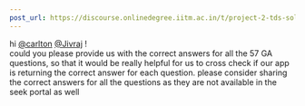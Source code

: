 ```yaml
---
post_url: https://discourse.onlinedegree.iitm.ac.in/t/project-2-tds-solver-discussion-thread/169029/83
---
```

hi [@carlton](/u/carlton) [@Jivraj](/u/jivraj) !  
could you please provide us with the correct answers for all the 57 GA questions, so that it would be really helpful for us to cross check if our app is returning the correct answer for each question. please consider sharing the correct answers for all the questions as they are not available in the seek portal as well